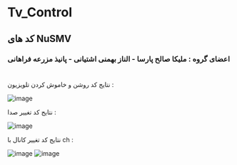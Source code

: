 # Tv_Control
## کد های  NuSMV

### اعضای گروه : ملیکا صالح پارسا - الناز بهمنی اشتیانی - پانیذ مزرعه فراهانی

#

نتایج کد روشن و خاموش کردن تلویزیون :

![image](https://github.com/user-attachments/assets/4d52ecde-100f-4e45-b551-b176ec2b7732)



نتایج کد تغییر صدا : 


![image](https://github.com/user-attachments/assets/9bdb8f1b-7dc5-4c42-b9ab-e6153bee6d23)



نتایج کد تغییر کانال با ch : 


![image](https://github.com/user-attachments/assets/390f86e5-a642-4e6d-95b9-ce23b1afa3bc)
![image](https://github.com/user-attachments/assets/ff0e09c1-6af8-4102-85e4-0ae358a69217)
